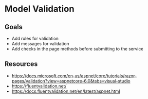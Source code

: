 # Model Validation

## Goals

- Add rules for validation
- Add messages for validation
- Add checks in the page methods before submitting to the service

## Resources

- https://docs.microsoft.com/en-us/aspnet/core/tutorials/razor-pages/validation?view=aspnetcore-6.0&tabs=visual-studio
- https://fluentvalidation.net/
- https://docs.fluentvalidation.net/en/latest/aspnet.html
